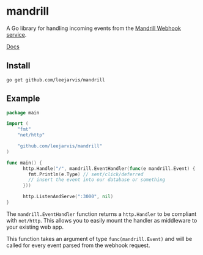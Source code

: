 mandrill
========

A Go library for handling incoming events from the [Mandrill Webhook
service](http://help.mandrill.com/entries/21738186-Introduction-to-Webhooks).

[Docs](https://godoc.org/github.com/leejarvis/mandrill)

Install
-------

    go get github.com/leejarvis/mandrill

Example
-------

```go
package main

import (
    "fmt"
    "net/http"

    "github.com/leejarvis/mandrill"
)

func main() {
	  http.Handle("/", mandrill.EventHandler(func(e mandrill.Event) {
        fmt.Println(e.Type) // sent/click/deferred
        // insert the event into our database or something
	  }))

	  http.ListenAndServe(":3000", nil)
}
```

The `mandrill.EventHandler` function returns a `http.Handler` to be
compliant with `net/http`. This allows you to easily mount the handler
as middleware to your existing web app.

This function takes an argument of type `func(mandrill.Event)` and will
be called for every event parsed from the webhook request.
